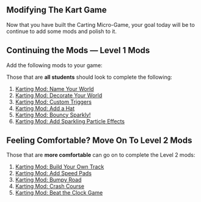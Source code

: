 
Modifying The Kart Game
-----------------------

Now that you have built the Carting Micro-Game, your goal today will be to continue to add some mods and polish to it.

Continuing the Mods — Level 1 Mods
----------------------------------

Add the following mods to your game:

Those that are **all students** should look to complete the following:

1. [Karting Mod: Name Your World](https://learn.unity.com/tutorial/karting-mod-name-your-game?uv=2019.3&projectId=5c82b27cedbc2a0e8db0c728)
2. [Karting Mod: Decorate Your World](https://learn.unity.com/tutorial/karting-mod-decorate-your-world?projectId=5c82b27cedbc2a0e8db0c728)
3. [Karting Mod: Custom Triggers](https://learn.unity.com/tutorial/karting-mod-custom-triggers?projectId=5c82b27cedbc2a0e8db0c728)
4. [Karting Mod: Add a Hat](https://learn.unity.com/tutorial/karting-challenge-add-a-hat?projectId=5c82b27cedbc2a0e8db0c728)
5. [Karting Mod: Bouncy Sparkly!](https://learn.unity.com/tutorial/karting-mod-bouncy-sparkly?uv=2019.3&projectId=5c82b27cedbc2a0e8db0c728)
6. [Karting Mod: Add Sparkling Particle Effects](https://learn.unity.com/tutorial/karting-mod-add-particles?projectId=5c82b27cedbc2a0e8db0c728)

Feeling Comfortable? Move On To Level 2 Mods
--------------------------------------------

Those that are **more comfortable** can go on to complete the Level 2 mods:

1. [Karting Mod: Build Your Own Track](https://learn.unity.com/tutorial/karting-mod-build-your-own-track?projectId=5c82b27cedbc2a0e8db0c728)
2. [Karting Mod: Add Speed Pads]((https://learn.unity.com/tutorial/karting-mod-go-speed-racer-add-speed-pads-updated?uv=2019.3&projectId=5c82b27cedbc2a0e8db0c728))
3. [Karting Mod: Bumpy Road](https://learn.unity.com/tutorial/karting-mod-bumpy-road?projectId=5c82b27cedbc2a0e8db0c728)
4. [Karting Mod: Crash Course](https://learn.unity.com/tutorial/karting-mod-crash-course-game-mode?uv=2019.3&start=true&projectId=5c82b27cedbc2a0e8db0c728)
5. [Karting Mod: Beat the Clock Game](https://learn.unity.com/tutorial/karting-mod-beat-the-clock-game-mode?uv=2019.3&projectId=5c82b27cedbc2a0e8db0c728)
